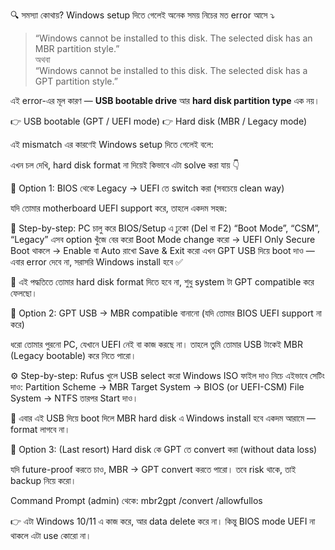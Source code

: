 🔍 সমস্যা কোথায়?
Windows setup দিতে গেলেই অনেক সময় নিচের মত error আসে ⤵️  
> “Windows cannot be installed to this disk. The selected disk has an MBR partition style.”  
অথবা  
> “Windows cannot be installed to this disk. The selected disk has a GPT partition style.”

এই error-এর মূল কারণ — **USB bootable drive** আর **hard disk partition type** এক নয়।

👉 USB bootable (GPT / UEFI mode)
👉 Hard disk (MBR / Legacy mode)

এই mismatch এর কারণেই Windows setup দিতে গেলেই বলে:

এখন চল দেখি, hard disk format না দিয়েই কিভাবে এটা solve করা যায় 👇


🧩 Option 1: BIOS থেকে Legacy → UEFI তে switch করা (সবচেয়ে clean way)

যদি তোমার motherboard UEFI support করে, তাহলে একদম সহজ:

🔧 Step-by-step:
PC চালু করে BIOS/Setup এ ঢুকো (Del বা F2)
“Boot Mode”, “CSM”, “Legacy” এসব option খুঁজে বের করো
Boot Mode change করো → UEFI Only
Secure Boot থাকলে → Enable বা Auto রাখো
Save & Exit করো
এখন GPT USB দিয়ে boot দাও — এবার error দেবে না, সরাসরি Windows install হবে ✅

🧠 এই পদ্ধতিতে তোমার hard disk format দিতে হবে না, শুধু system টা GPT compatible করে ফেলছো।


🧩 Option 2: GPT USB → MBR compatible বানানো (যদি তোমার BIOS UEFI support না করে)

ধরো তোমার পুরনো PC, যেখানে UEFI নেই বা কাজ করছে না। তাহলে তুমি তোমার USB টাকেই MBR (Legacy bootable) করে নিতে পারো।

⚙️ Step-by-step:
Rufus খুলে USB select করো
Windows ISO ফাইল দাও
নিচে এইভাবে সেটিং দাও:
Partition Scheme → MBR
Target System → BIOS (or UEFI-CSM)
File System → NTFS
তারপর Start দাও।

🔹 এবার এই USB দিয়ে boot দিলে MBR hard disk এ Windows install হবে একদম আরামে — format লাগবে না।


🧩 Option 3: (Last resort) Hard disk কে GPT তে convert করা (without data loss)

যদি future-proof করতে চাও, MBR → GPT convert করতে পারো।
তবে risk থাকে, তাই backup নিয়ে করো।

Command Prompt (admin) থেকে:
mbr2gpt /convert /allowfullos


👉 এটা Windows 10/11 এ কাজ করে, আর data delete করে না।
কিন্তু BIOS mode UEFI না থাকলে এটা use কোরো না। 
